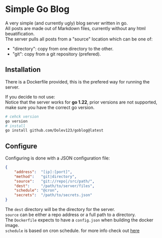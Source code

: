 # Simple Go Blog

A very simple (and currently ugly) blog server written in go.  
All posts are made out of Markdown files, currently without any html beuatification.  
The server pulls all posts from a "source" location which can be one of:  
- "directory": copy from one directory to the other.
- "git": copy from a git repository (prefered).

## Installation

There is a Dockerfile provided, this is the prefered way for running the server.  

If you decide to not use:  
Notice that the server works for __go 1.22__, prior versions are not supported, make sure you have the correct go version.  
```sh
# cehck version
go version
# install 
go install github.com/Dolev123/goblog@latest
```

## Configure

Configuring is done with a JSON configuration file:
```json
{
    "address":  "[ip]:[port]",
    "method":   "git|directory",
    "source":   "git://repo|/src/path/",
    "dest":     "/path/to/server/files",
    "schedule": "@cron",
    "secrets":  "/path/to/secrets.json"
}
```

The `dest` directory will be the directory for the server.  
`source` can be either a repo address or a full path to a directory.  
The `Dockerfile` expects to have a `config.json` when building the docker image.  
`schedule` is based on cron schedule. for more info check out [here](https://pkg.go.dev/github.com/robfig/cron#hdr-CRON_Expression_Format)  

